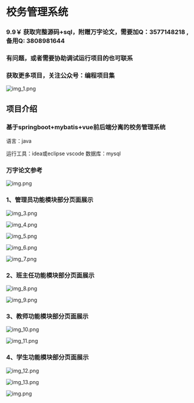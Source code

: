 # 校务管理系统

### 9.9￥ 获取完整源码+sql，附赠万字论文，需要加Q：3577148218 ,备用Q: 3808981644
### 有问题，或者需要协助调试运行项目的也可联系
### 获取更多项目，关注公众号：编程项目集

![img_1.png](img_1.png)

## 项目介绍

### 基于springboot+mybatis+vue前后端分离的校务管理系统

语言：java

运行工具：idea或eclipse vscode 数据库：mysql

### 万字论文参考

![img.png](img.png)

### 1、管理员功能模块部分页面展示

![img_3.png](imgs/img_3.png)

![img_4.png](imgs/img_4.png)

![img_5.png](imgs/img_5.png)

![img_6.png](imgs/img_6.png)

![img_7.png](imgs/img_7.png)

### 2、班主任功能模块部分页面展示

![img_8.png](imgs/img_8.png)

![img_9.png](imgs/img_9.png)

### 3、教师功能模块部分页面展示

![img_10.png](imgs/img_10.png)

![img_11.png](imgs/img_11.png)

### 4、学生功能模块部分页面展示

![img_12.png](imgs/img_12.png)

![img_13.png](imgs/img_13.png)

![img.png](imgs/img.png)
